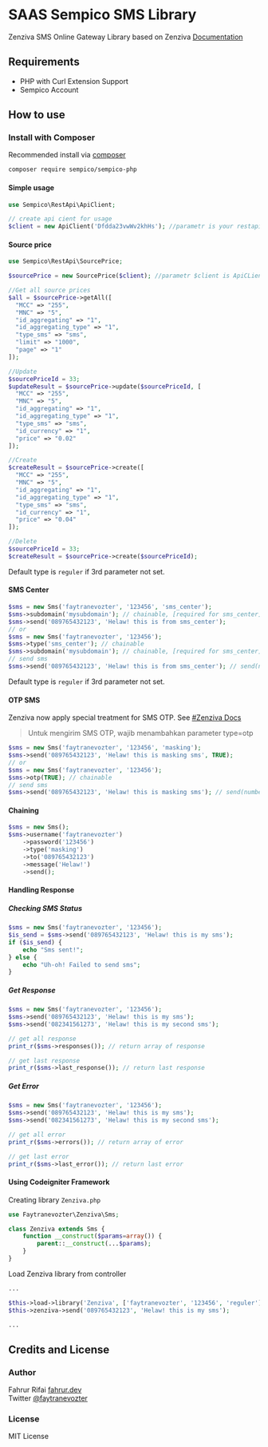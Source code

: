 # SAAS Sempico SMS Library
Zenziva SMS Online Gateway Library based on Zenziva [Documentation](https://www.zenziva.id/dokumentasi/)


## Requirements

- PHP with Curl Extension Support
- Sempico Account

## How to use
### Install with Composer
Recommended install via [composer](http://getcomposer.org)
```bash
composer require sempico/sempico-php
```

#### Simple usage
```php
use Sempico\RestApi\ApiClient;

// create api cient for usage
$client = new ApiClient('Dfdda23vwWv2khHs'); //parametr is your restapi token
```

#### Source price
```php
use Sempico\RestApi\SourcePrice;

$sourcePrice = new SourcePrice($client); //parametr $client is ApiCLient object

//Get all source prices
$all = $sourcePrice->getAll([
  "MCC" => "255",
  "MNC" => "5",
  "id_aggregating" => "1",
  "id_aggregating_type" => "1",
  "type_sms" => "sms",
  "limit" => "1000",
  "page" => "1"
]);

//Update
$sourcePriceId = 33;
$updateResult = $sourcePrice->update($sourcePriceId, [
  "MCC" => "255",
  "MNC" => "5",
  "id_aggregating" => "1",
  "id_aggregating_type" => "1",
  "type_sms" => "sms",
  "id_currency" => "1",
  "price" => "0.02"
]);

//Create
$createResult = $sourcePrice->create([
  "MCC" => "255",
  "MNC" => "5",
  "id_aggregating" => "1",
  "id_aggregating_type" => "1",
  "type_sms" => "sms",
  "id_currency" => "1",
  "price" => "0.04"
]);

//Delete
$sourcePriceId = 33;
$createResult = $sourcePrice->create($sourcePriceId);
```
Default type is `reguler` if 3rd parameter not set.

#### SMS Center
```php
$sms = new Sms('faytranevozter', '123456', 'sms_center');
$sms->subdomain('mysubdomain'); // chainable, [required for sms_center]
$sms->send('089765432123', 'Helaw! this is from sms_center');
// or
$sms = new Sms('faytranevozter', '123456');
$sms->type('sms_center'); // chainable
$sms->subdomain('mysubdomain'); // chainable, [required for sms_center]
// send sms
$sms->send('089765432123', 'Helaw! this is from sms_center'); // send(number, text, otp)
```
Default type is `reguler` if 3rd parameter not set.

#### OTP SMS
Zenziva now apply special treatment for SMS OTP. See [#Zenziva Docs](https://www.zenziva.id/dokumentasi/#1487744370576-71f03366-9c88)
> Untuk mengirim SMS OTP, wajib menambahkan parameter type=otp
```php
$sms = new Sms('faytranevozter', '123456', 'masking');
$sms->send('089765432123', 'Helaw! this is masking sms', TRUE);
// or
$sms = new Sms('faytranevozter', '123456');
$sms->otp(TRUE); // chainable
// send sms
$sms->send('089765432123', 'Helaw! this is masking sms'); // send(number, text, otp)
```

#### Chaining
```php
$sms = new Sms();
$sms->username('faytranevozter')
    ->password('123456')
    ->type('masking')
    ->to('089765432123')
    ->message('Helaw!')
    ->send();
```

#### Handling Response
##### Checking SMS Status
```php
$sms = new Sms('faytranevozter', '123456');
$is_send = $sms->send('089765432123', 'Helaw! this is my sms');
if ($is_send) {
    echo "Sms sent!";
} else {
    echo "Uh-oh! Failed to send sms";
}
```
##### Get Response
```php
$sms = new Sms('faytranevozter', '123456');
$sms->send('089765432123', 'Helaw! this is my sms');
$sms->send('082341561273', 'Helaw! this is my second sms');

// get all response
print_r($sms->responses()); // return array of response

// get last response
print_r($sms->last_response()); // return last response

```
##### Get Error
```php
$sms = new Sms('faytranevozter', '123456');
$sms->send('089765432123', 'Helaw! this is my sms');
$sms->send('082341561273', 'Helaw! this is my second sms');

// get all error
print_r($sms->errors()); // return array of error

// get last error
print_r($sms->last_error()); // return last error

```

#### Using Codeigniter Framework
Creating library `Zenziva.php`
```php
use Faytranevozter\Zenziva\Sms;

class Zenziva extends Sms {
    function __construct($params=array()) {
        parent::__construct(...$params);
    }
}
```
Load Zenziva library from controller
```php
...

$this->load->library('Zenziva', ['faytranevozter', '123456', 'reguler']);
$this->zenziva->send('089765432123', 'Helaw! this is my sms');

...
```

## Credits and License
### Author
Fahrur Rifai [fahrur.dev](https://www.fahrur.dev)  
Twitter [@faytranevozter](https://twitter.com/faytranevozter)

### License
MIT License
